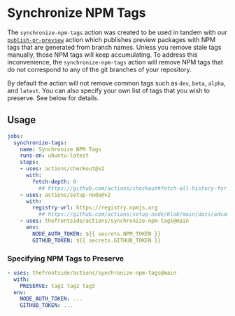 # Synchronize NPM Tags

The `synchronize-npm-tags` action was created to be used in tandem with our [`publish-pr-preview`](../publish-pr-preview) action which publishes preview packages with NPM tags that are generated from branch names. Unless you remove stale tags manually, those NPM tags will keep accumulating. To address this inconvenience, the `synchronize-npm-tags` action will remove NPM tags that do not correspond to any of the git branches of your repository.

By default the action will not remove common tags such as `dev`, `beta`, `alpha`, and `latest`. You can also specify your own list of tags that you wish to preserve. See below for details.

## Usage

```yaml
jobs:
  synchronize-tags:
    name: Synchronize NPM Tags
    runs-on: ubuntu-latest
    steps:
    - uses: actions/checkout@v2
      with:
        fetch-depth: 0
          ## https://github.com/actions/checkout#fetch-all-history-for-all-tags-and-branches
    - uses: actions/setup-node@v2
      with:
        registry-url: https://registry.npmjs.org
          ## https://github.com/actions/setup-node/blob/main/docs/advanced-usage.md#publish-to-npmjs-and-gpr-with-npm
    - uses: thefrontside/actions/synchronize-npm-tags@main
      env:
        NODE_AUTH_TOKEN: ${{ secrets.NPM_TOKEN }}
        GITHUB_TOKEN: ${{ secrets.GITHUB_TOKEN }}
```

### Specifying NPM Tags to Preserve

```yaml
- uses: thefrontside/actions/synchronize-npm-tags@main
  with:
    PRESERVE: tag1 tag2 tag3
  env:
    NODE_AUTH_TOKEN: ...
    GITHUB_TOKEN: ...
```
